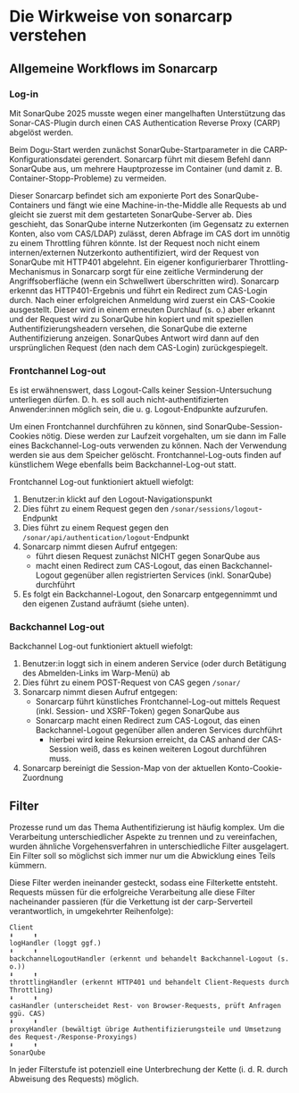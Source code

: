 # Die Wirkweise von sonarcarp verstehen

## Allgemeine Workflows im Sonarcarp

### Log-in

Mit SonarQube 2025 musste wegen einer mangelhaften Unterstützung das Sonar-CAS-Plugin durch einen CAS Authentication
Reverse Proxy (CARP) abgelöst werden.

Beim Dogu-Start werden zunächst SonarQube-Startparameter in die CARP-Konfigurationsdatei gerendert. Sonarcarp führt mit diesem Befehl dann SonarQube aus, um mehrere Hauptprozesse im Container (und damit z. B. Container-Stopp-Probleme) zu vermeiden. 

Dieser Sonarcarp befindet sich am exponierte Port des SonarQube-Containers und fängt wie eine Machine-in-the-Middle alle
Requests ab und gleicht sie zuerst mit dem gestarteten SonarQube-Server ab. Dies geschieht, das SonarQube interne
Nutzerkonten (im Gegensatz zu externen Konten, also vom CAS/LDAP) zulässt, deren Abfrage im CAS dort im unnötig zu einem
Throttling führen könnte. Ist der Request noch nicht einem internen/externen Nutzerkonto authentifiziert, wird der 
Request von SonarQube mit HTTP401 abgelehnt. Ein eigener konfigurierbarer Throttling-Mechanismus in Sonarcarp sorgt für
eine zeitliche Verminderung der Angriffsoberfläche (wenn ein Schwellwert überschritten wird). Sonarcarp erkennt das 
HTTP401-Ergebnis und führt ein Redirect zum CAS-Login durch. Nach einer erfolgreichen Anmeldung wird zuerst ein 
CAS-Cookie ausgestellt. Dieser wird in einem erneuten Durchlauf (s. o.) aber erkannt und der Request wird zu SonarQube
hin kopiert und mit speziellen Authentifizierungsheadern versehen, die SonarQube die externe Authentifizierung anzeigen.
SonarQubes Antwort wird dann auf den ursprünglichen Request (den nach dem CAS-Login) zurückgespiegelt.

### Frontchannel Log-out

Es ist erwähnenswert, dass Logout-Calls keiner Session-Untersuchung unterliegen dürfen. D. h. es soll auch nicht-authentifizierten Anwender:innen möglich sein, die u. g. Logout-Endpunkte aufzurufen.

Um einen Frontchannel durchführen zu können, sind SonarQube-Session-Cookies nötig. Diese werden zur Laufzeit vorgehalten, um sie dann im Falle eines Backchannel-Log-outs verwenden zu können. Nach der Verwendung werden sie aus dem Speicher gelöscht. Frontchannel-Log-outs finden auf künstlichem Wege ebenfalls beim Backchannel-Log-out statt.

Frontchannel Log-out funktioniert aktuell wiefolgt:
1. Benutzer:in klickt auf den Logout-Navigationspunkt
2. Dies führt zu einem Request gegen den `/sonar/sessions/logout`-Endpunkt
3. Dies führt zu einem Request gegen den `/sonar/api/authentication/logout`-Endpunkt
4. Sonarcarp nimmt diesen Aufruf entgegen:
   - führt diesen Request zunächst NICHT gegen SonarQube aus
   - macht einen Redirect zum CAS-Logout, das einen Backchannel-Logout gegenüber allen registrierten Services (inkl. SonarQube) durchführt
5. Es folgt ein Backchannel-Logout, den Sonarcarp entgegennimmt und den eigenen Zustand aufräumt (siehe unten).

### Backchannel Log-out 

Backchannel Log-out funktioniert aktuell wiefolgt:

1. Benutzer:in loggt sich in einem anderen Service (oder durch Betätigung des Abmelden-Links im Warp-Menü) ab
2. Dies führt zu einem POST-Request von CAS gegen `/sonar/`
3. Sonarcarp nimmt diesen Aufruf entgegen:
   - Sonarcarp führt künstliches Frontchannel-Log-out mittels Request (inkl. Session- und XSRF-Token) gegen SonarQube aus
   - Sonarcarp macht einen Redirect zum CAS-Logout, das einen Backchannel-Logout gegenüber allen anderen Services durchführt
     - hierbei wird keine Rekursion erreicht, da CAS anhand der CAS-Session weiß, dass es keinen weiteren Logout durchführen muss.
4. Sonarcarp bereinigt die Session-Map von der aktuellen Konto-Cookie-Zuordnung

## Filter

Prozesse rund um das Thema Authentifizierung ist häufig komplex. Um die Verarbeitung unterschiedlicher Aspekte zu 
trennen und zu vereinfachen, wurden ähnliche Vorgehensverfahren in unterschiedliche Filter ausgelagert. Ein Filter soll
so möglichst sich immer nur um die Abwicklung eines Teils kümmern.

Diese Filter werden ineinander gesteckt, sodass eine Filterkette entsteht. Requests müssen für die erfolgreiche 
Verarbeitung alle diese Filter nacheinander passieren (für die Verkettung ist der carp-Serverteil verantwortlich, in 
umgekehrter Reihenfolge):

```
Client
⬇️     ⬆️
logHandler (loggt ggf.)
⬇️     ⬆️
backchannelLogoutHandler (erkennt und behandelt Backchannel-Logout (s. o.))
⬇️     ⬆️
throttlingHandler (erkennt HTTP401 und behandelt Client-Requests durch Throttling) 
⬇️     ⬆️
casHandler (unterscheidet Rest- von Browser-Requests, prüft Anfragen ggü. CAS)
⬇️     ⬆️
proxyHandler (bewältigt übrige Authentifizierungsteile und Umsetzung des Request-/Response-Proxyings)
⬇️     ⬆️
SonarQube
```

In jeder Filterstufe ist potenziell eine Unterbrechung der Kette (i. d. R. durch Abweisung des Requests) möglich.